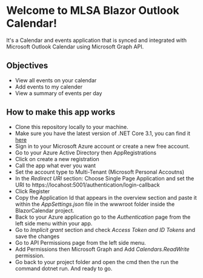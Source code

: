 # Welcome to MLSA Blazor Outlook Calendar!
It's a Calendar and events application that is synced and integrated with Microsoft Outlook Calendar using Microsoft Graph API.
## Objectives
- View all events on your calendar
- Add events to my calender
- View a summary of events per day

## How to make this app works

 - Clone this repository locally to your machine.
 - Make sure you have the latest version of .NET Core 3.1, you can find it [here](https://dotnet.microsoft.com/download) 
 - Sign in to your Microsoft Azure account or create a new free account.
 - Go to your Azure Active Directory then AppRegistrations 
 - Click on create a new registration
 - Call the app what ever you want 
 - Set the account type to Multi-Tenant (Microsoft Personal Accoutns)
 - In the  *Redirect URI*  section: Choose Single Page Application and set the URI to https://locahost:5001/authentication/login-callback
 - Click Register
 - Copy the Application Id that appears in the overview section and paste it within the *AppSettings.json* file in the wwwroot folder inside the BlazorCalendar project.
 - Back to your Azure application go to the *Authentication* page from the left side menu within your app.
 - Go to *Implicit grant* section and check *Access Token and ID Tokens* and save the changes 
 - Go to API Permissions page from the left side menu.
 - Add Permissions then Microsoft Graph and Add *Calendars.ReadWrite* permission.
 - Go back to your project folder and open the cmd then the run the command dotnet run. 
 And ready to go.


